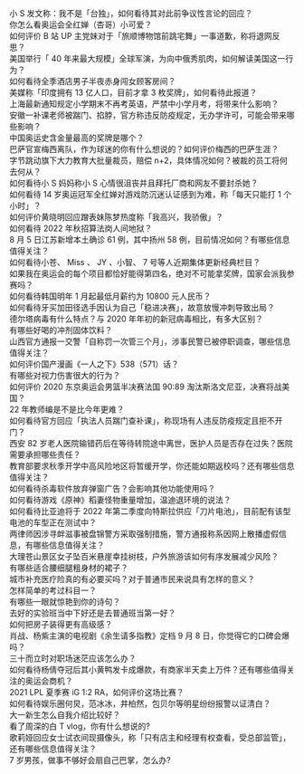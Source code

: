 小 S 发文称：我不是「台独」，如何看待其对此前争议性言论的回应？  
你怎么看奥运会全红婵（杏哥）小可爱？  
如何评价 B 站 UP 主党妹对于「旅顺博物馆前跳宅舞」一事道歉，称将退网反思？  
美国举行「 40 年来最大规模」全球军演，为向中俄秀肌肉，如何解读美国这一行为？  
如何看待全季酒店男子半夜赤身闯女顾客房间？  
美媒称「印度拥有 13 亿人口，目前才拿 3 枚奖牌」，如何看待此报道？  
上海最新通知规定小学期末不再考英语，严禁中小学月考，将带来什么影响？  
安徽一补课老师被踹门、掐脖，官方称违反防疫规定，无办学许可，可能会带来哪些影响？  
中国奥运史含金量最高的奖牌是哪个？  
巴萨官宣梅西离队，作为球迷的你有什么想说的？如何评价梅西的巴萨生涯？  
字节跳动旗下大力教育大批量裁员，赔偿 n+2，具体情况如何？被裁的员工将何去何从？  
如何看待小 S 妈妈称小 S 心情很沮丧并且拜托厂商和网友不要封杀她？  
如何看待 14 岁奥运冠军全红婵对游戏防沉迷认证感到为难，称「每天只能打 1 个小时」？  
如何评价黄晓明回应蹭表妹陈梦热度称「我高兴，我骄傲」？  
如何看待 2022 年秋招算法岗人间地狱？  
8 月 5 日江苏新增本土确诊 61 例，其中扬州 58 例，目前情况如何？有哪些信息值得关注？  
如何看待小苍、 Miss 、 JY 、小智、 7 号等人近期集体更新经典栏目？  
如果我在奥运会的每个项目都恰好能得第四名，绝对不可能拿奖牌，国家会派我参赛吗？  
如何看待韩国明年 1 月起最低月薪约为 10800 元人民币？  
如何看待牙买加田径选手因认为自己「稳进决赛」，故意放慢冲刺导致出局？  
德尔塔病毒有什么特点？与 2020 年年初的新冠病毒相比，有多大区别？  
有哪些好喝的冲剂固体饮料？  
山西官方通报一交警「自称罚一次管三个月」，涉事民警已被停职调查，哪些信息值得关注？  
如何评价国产漫画《一人之下》538（571）话？  
有哪些对视力伤害很大的行为？  
如何评价 2020 东京奥运会男篮半决赛法国 90:89 淘汰斯洛文尼亚，决赛将战美国？  
22 年教师编是不是比今年更难？  
如何看待官方回应「执法人员踹门查补课」，称现场有人违反防疫规定且拒不开门？  
西安 82 岁老人医院输错药后在等待转院途中离世，医护人员是否存在过失？医院需要承担哪些责任？  
教育部要求秋季开学中高风险地区将暂缓开学，你还能如期返校吗？还有哪些信息值得关注？  
如何看待杀毒软件放弃弹窗广告？会影响其他功能使用吗？  
如何看待游戏《原神》稻妻怪物重量增加，温迪退环境的说法？  
如何看待比亚迪将于 2022 年第二季度向特斯拉供应「刀片电池」，目前配有该型电池的车型正在测试中？  
两律师因涉寻衅滋事被盘锦警方采取强制措施，警方通报称系因网上散播虚假信息，有哪些信息值得关注？  
大理苍山景区女子坠百米悬崖幸挂树枝，户外旅游该如何有序发展减少风险？  
有哪些适合腰细腿粗身材的裙子？  
城市补充医疗险真的有必要买吗？对于普通市民来说具有怎样的意义？  
怎样简单的考过科目一？  
有哪些一眼就惊艳到你的诗句？  
去好的实验班当中下好还是去普通班当第一好？  
如何把房子装得更有高级感？  
肖战、杨紫主演的电视剧《余生请多指教》定档 9 月 8 日，你觉得它的口碑会爆吗？  
三十而立时对职场迷茫应该怎么办？  
如何看待杨倩夺冠后其小黄鸭发卡成爆款，有商家半天卖上万件？还有哪些值得关注的奥运会商机？  
2021 LPL 夏季赛 iG 1:2 RA，如何评价这场比赛？  
如何看待娱乐圈何炅，范冰冰，井柏然，包贝尔等明星纷纷报警以证清白？  
大一新生怎么自我介绍比较好？  
看了周深的白 T vlog，你有什么想说的?  
歌莉娅回应女士试衣间现摄像头，称「只有店主和经理有权查看，受总部监管」，还有哪些信息值得关注？  
7 岁男孩，做事不够好会扇自己巴掌，怎么办?  
